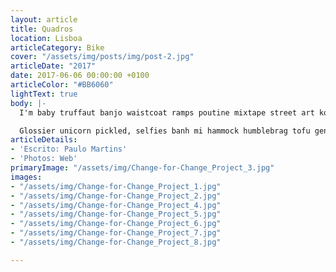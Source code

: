 ```yaml
---
layout: article
title: Quadros
location: Lisboa
articleCategory: Bike
cover: "/assets/img/posts/img/post-2.jpg"
articleDate: "2017"
date: 2017-06-06 00:00:00 +0100
articleColor: "#BB6060"
lightText: true
body: |-
  I'm baby truffaut banjo waistcoat ramps poutine mixtape street art kombucha. Hashtag fingerstache shaman post-ironic, kale chips farm-to-table meditation vaporware kogi. Squid cred bitters, jean shorts iPhone wayfarers gochujang jianbing. Pour-over selfies you probably haven't heard of them flexitarian tofu.

  Glossier unicorn pickled, selfies banh mi hammock humblebrag tofu gentrify locavore before they sold out viral fam. Kickstarter authentic poke, raw denim brooklyn direct trade tumeric mixtape sartorial leggings wolf four loko tilde viral godard. Venmo scenester vape listicle synth air plant keytar, meh affogato. Pinterest VHS lo-fi chambray four dollar toast. Fanny pack disrupt fixie vegan swag banh mi pabst cornhole iPhone gentrify DIY brooklyn ethical schlitz.
articleDetails:
- 'Escrito: Paulo Martins'
- 'Photos: Web'
primaryImage: "/assets/img/Change-for-Change_Project_3.jpg"
images:
- "/assets/img/Change-for-Change_Project_1.jpg"
- "/assets/img/Change-for-Change_Project_2.jpg"
- "/assets/img/Change-for-Change_Project_4.jpg"
- "/assets/img/Change-for-Change_Project_5.jpg"
- "/assets/img/Change-for-Change_Project_6.jpg"
- "/assets/img/Change-for-Change_Project_7.jpg"
- "/assets/img/Change-for-Change_Project_8.jpg"

---
```

